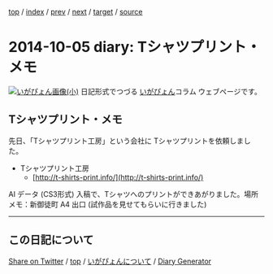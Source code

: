 [top](../index.html) 
 / [index](https://igapyon.github.io/diary/2014/index.html) 
 / [prev](https://igapyon.github.io/diary/2014/ig140930.html) 
 / [next](https://igapyon.github.io/diary/2014/ig141006.html) 
 / [target](https://igapyon.github.io/diary/2014/ig141005.html) 
 / [source](https://github.com/igapyon/diary/blob/gh-pages/2014/ig141005.html.src.md) 

2014-10-05 diary: Tシャツプリント・メモ
=====================================================================================================
[![いがぴょん画像(小)](https://igapyon.github.io/diary/images/iga200306s.jpg "いがぴょん")](https://igapyon.github.io/diary/memo/memoigapyon.html) 日記形式でつづる [いがぴょん](https://igapyon.github.io/diary/memo/memoigapyon.html)コラム ウェブページです。

## Tシャツプリント・メモ

先日、「Tシャツプリント工房」という会社に Tシャツプリントを依頼しました。

* Tシャツプリント工房
  * [http://t-shirts-print.info/](http://t-shirts-print.info/)

AI データ (CS3形式) 入稿で、Tシャツへのプリントができあがりました。場所メモ：新御徒町 A4 出口 (試作品を見せてもらいに行きました)

----------------------------------------------------------------------------------------------------

## この日記について

[Share on Twitter](https://twitter.com/intent/tweet?hashtags=igapyon%2Cdiary%2C%E3%81%84%E3%81%8C%E3%81%B4%E3%82%87%E3%82%93&text=T%E3%82%B7%E3%83%A3%E3%83%84%E3%83%97%E3%83%AA%E3%83%B3%E3%83%88%E3%83%BB%E3%83%A1%E3%83%A2&url=https%3A%2F%2Figapyon.github.io%2Fdiary%2F2014%2Fig141005.html) / [top](../index.html) / [いがぴょんについて](https://igapyon.github.io/diary/memo/memoigapyon.html) / [Diary Generator](https://github.com/igapyon/igapyonv3)

